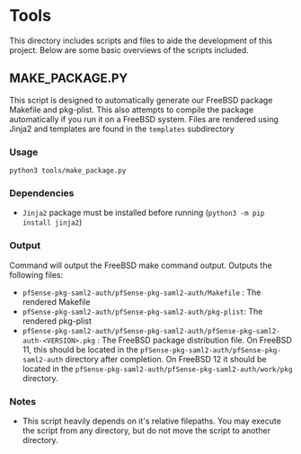 Tools
=====
This directory includes scripts and files to aide the development of this project. Below are some basic overviews of 
the scripts included.

## MAKE_PACKAGE.PY
This script is designed to automatically generate our FreeBSD package Makefile and pkg-plist. This also attempts to
compile the package automatically if you run it on a FreeBSD system. Files are rendered using Jinja2 and templates are 
found in the `templates` subdirectory

### Usage
`python3 tools/make_package.py`

### Dependencies
- `Jinja2` package must be installed before running (`python3 -m pip install jinja2`)

### Output
Command will output the FreeBSD make command output. Outputs the following files:

- `pfSense-pkg-saml2-auth/pfSense-pkg-saml2-auth/Makefile` : The rendered Makefile
- `pfSense-pkg-saml2-auth/pfSense-pkg-saml2-auth/pkg-plist`: The rendered pkg-plist
- `pfSense-pkg-saml2-auth/pfSense-pkg-saml2-auth/pfSense-pkg-saml2-auth-<VERSION>.pkg` : The FreeBSD package distribution file. On FreeBSD 11, 
this should be located in the `pfSense-pkg-saml2-auth/pfSense-pkg-saml2-auth` directory after completion. On FreeBSD 12 it should be 
located in the `pfSense-pkg-saml2-auth/pfSense-pkg-saml2-auth/work/pkg` directory.

### Notes
- This script heavily depends on it's relative filepaths. You may execute the script from any directory, but do not move
the script to another directory.
